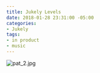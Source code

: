 ```yaml
---
title: Jukely Levels
date: 2018-01-28 23:31:00 -05:00
categories:
- Jukely
tags:
- in product
- music
---
```


![pat_2.jpg](/uploads/pat_2.jpg)